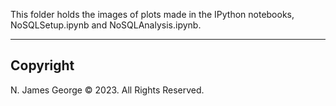 This folder holds the images of plots made in the IPython notebooks, NoSQLSetup.ipynb and NoSQLAnalysis.ipynb.

----

## Copyright

N. James George © 2023. All Rights Reserved.
